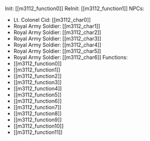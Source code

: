 Init: [[m3112_function0]]
ReInit: [[m3112_function1]]
NPCs:
- Lt. Colonel Cid: [[m3112_char0]]
- Royal Army Soldier: [[m3112_char1]]
- Royal Army Soldier: [[m3112_char2]]
- Royal Army Soldier: [[m3112_char3]]
- Royal Army Soldier: [[m3112_char4]]
- Royal Army Soldier: [[m3112_char5]]
- Royal Army Soldier: [[m3112_char6]]
Functions:
- [[m3112_function0]]
- [[m3112_function1]]
- [[m3112_function2]]
- [[m3112_function3]]
- [[m3112_function4]]
- [[m3112_function5]]
- [[m3112_function6]]
- [[m3112_function7]]
- [[m3112_function8]]
- [[m3112_function9]]
- [[m3112_function10]]
- [[m3112_function11]]
